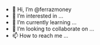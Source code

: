 - 👋 Hi, I’m @ferrazmoney
- 👀 I’m interested in ...
- 🌱 I’m currently learning ...
- 💞️ I’m looking to collaborate on ...
- 📫 How to reach me ...

<!---
ferrazmoney/ferrazmoney is a ✨ special ✨ repository because its `README.md` (this file) appears on your GitHub profile.
You can click the Preview link to take a look at your changes.
--->
